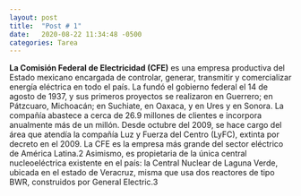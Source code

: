 ```yaml
---
layout: post
title:  "Post # 1"
date:   2020-08-22 11:34:48 -0500
categories: Tarea
---
```


**La Comisión Federal de Electricidad (CFE)** es una empresa productiva del Estado mexicano encargada de controlar, generar, transmitir y comercializar energía eléctrica en todo el país. La fundó el gobierno federal el 14 de agosto de 1937, y sus primeros proyectos se realizaron en Guerrero; en Pátzcuaro, Michoacán; en Suchiate, en Oaxaca, y en Ures y en Sonora. La compañía abastece a cerca de 26.9 millones de clientes e incorpora anualmente más de un millón. Desde octubre del 2009, se hace cargo del área que atendía la compañía Luz y Fuerza del Centro (LyFC), extinta por decreto en el 2009. La CFE es la empresa más grande del sector eléctrico de América Latina.2​ Asimismo, es propietaria de la única central nucleoeléctrica existente en el país: la Central Nuclear de Laguna Verde, ubicada en el estado de Veracruz, misma que usa dos reactores de tipo BWR, construidos por General Electric.3​
